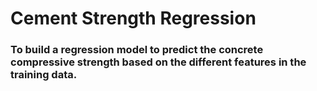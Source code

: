 # Cement Strength Regression
### To build a regression model to predict the concrete compressive strength based on the different features in the training data.
